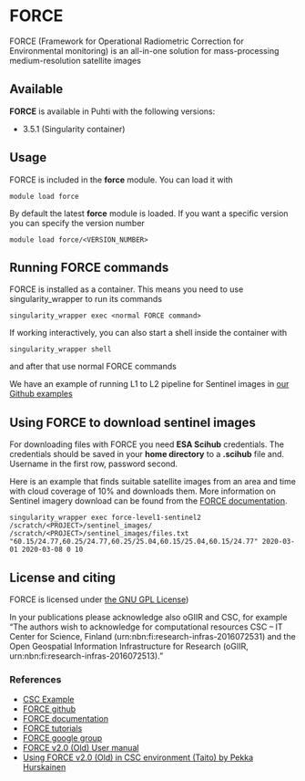 # FORCE 

FORCE (Framework for Operational Radiometric Correction for Environmental monitoring) is an all-in-one solution for mass-processing medium-resolution satellite images

## Available

__FORCE__ is available in Puhti with the following versions:

* 3.5.1 (Singularity container)

## Usage 

FORCE is included in the __force__ module. You can load it with 

`module load force`

By default the latest __force__ module is loaded. If you want a specific version you can specify the version number

`module load force/<VERSION_NUMBER>`

## Running FORCE commands

FORCE is installed as a container. This means you need to use singularity_wrapper to run its commands

`singularity_wrapper exec <normal FORCE command>`

If working interactively, you can also start a shell inside the container with

`singularity_wrapper shell`

and after that use normal FORCE commands

We have an example of running L1 to L2 pipeline for Sentinel images in [our Github examples](https://github.com/csc-training/geocomputing/tree/master/force)

## Using FORCE to download sentinel images

For downloading files with FORCE you need __ESA Scihub__ credentials. The credentials should be saved in your __home directory__ to a __.scihub__ file and. Username in the first row, password second.

Here is an example that finds suitable satellite images from an area and time with cloud coverage of 10% and downloads them. More information on Sentinel imagery download can be found from the [FORCE documentation](https://force-eo.readthedocs.io/en/latest/components/lower-level/level1/level1-sentinel2.html#level1-sentinel2).

`singularity_wrapper exec force-level1-sentinel2 /scratch/<PROJECT>/sentinel_images/ /scratch/<PROJECT>/sentinel_images/files.txt "60.15/24.77,60.25/24.77,60.25/25.04,60.15/25.04,60.15/24.77" 2020-03-01 2020-03-08 0 10`

## License and citing

FORCE is licensed under [the GNU GPL License](https://github.com/davidfrantz/force/blob/master/LICENSE))

In your publications please acknowledge also oGIIR and CSC, for example “The authors wish to acknowledge for computational resources CSC – IT Center for Science, Finland (urn:nbn:fi:research-infras-2016072531) and the Open Geospatial Information Infrastructure for Research (oGIIR, urn:nbn:fi:research-infras-2016072513).”

### References

* [CSC Example](https://github.com/csc-training/geocomputing/tree/master/force)
* [FORCE github](https://github.com/davidfrantz/force)
* [FORCE documentation](https://force-eo.readthedocs.io/en/latest/)
* [FORCE tutorials](https://davidfrantz.github.io/#tutorials)
* [FORCE google group](https://groups.google.com/d/forum/force_eo)
* [FORCE v2.0 (Old) User manual](https://www.uni-trier.de/fileadmin/fb6/prof/FER/Downloads/Software/FORCE/FORCE-user-guide-v-2-0.pdf)
* [Using FORCE v2.0 (Old) in CSC environment (Taito) by Pekka Hurskainen](https://research.csc.fi/documents/48467/73370/Satellite_time_series_processing_with_FORCE_in_CSC_Hurskainen.pdf/c6960f88-ec94-4c94-aca3-734c8d283268)
